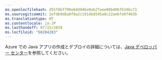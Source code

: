 ```yaml
---
ms.openlocfilehash: d55f8bf790e6dd946a9ab2faee08b40b7b34bcf1
ms.sourcegitcommit: 2efdb9d8a8f8a2c1914bd545a8c22ae6fe0f463b
ms.translationtype: HT
ms.contentlocale: ja-JP
ms.lasthandoff: 07/15/2019
ms.locfileid: "68284283"
---
```

Azure での Java アプリの作成とデプロイの詳細については、[Java デベロッパー センター](https://docs.microsoft.com/java/api)を参照してください。